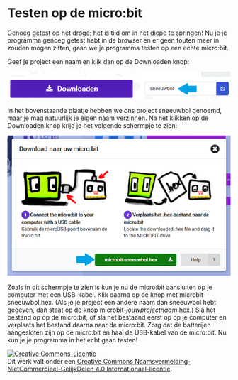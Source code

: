 # Testen op de micro:bit

Genoeg getest op het droge; het is tijd om in het diepe te springen! Nu je je programma genoeg getest hebt in de browser en er geen fouten meer in zouden mogen zitten, gaan we je programma testen op een echte micro:bit.

Geef je project een naam en klik dan op de Downloaden knop:

![downloaden](images/downloaden.png)

In het bovenstaande plaatje hebben we ons project sneeuwbol genoemd, maar je mag natuurlijk je eigen naam verzinnen. Na het klikken op de Downloaden knop krijg je het volgende schermpje te zien:

![verplaatsen](images/verplaatsen.png)

Zoals in dit schermpje te zien is kun je nu de micro:bit aansluiten op je computer met een USB-kabel. Klik daarna op de knop met microbit-sneeuwbol.hex. (Als je je project een andere naam dan sneeuwbol hebt gegeven, dan staat op de knop microbit-*jouwprojectnaam*.hex.) Sla het bestand op op de micro:bit, of sla het bestaand eerst op op je computer en verplaats het bestand daarna naar de micro:bit. Zorg dat de batterijen aangesloten zijn op de micro:bit en haal de USB-kabel van de micro:bit. Nu kun je je programma in het echt gaan testen!

<a rel="license" href="http://creativecommons.org/licenses/by-nc-sa/4.0/"><img alt="Creative Commons-Licentie" style="border-width:0" src="https://i.creativecommons.org/l/by-nc-sa/4.0/88x31.png" /></a><br />Dit werk valt onder een <a rel="license" href="http://creativecommons.org/licenses/by-nc-sa/4.0/deed.nl">Creative Commons Naamsvermelding-NietCommercieel-GelijkDelen 4.0 Internationaal-licentie</a>.
